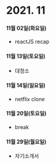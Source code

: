 # 2021. 11

#### 11월 02일(화요일)

- reactJS recap

#### 11월 13일(토요일)

- 대청소

#### 11월 14일(일요일)

- netflix clone

#### 11월 20일(토요일)

- break

#### 11월 29일(월요일)

- 자기소개서
